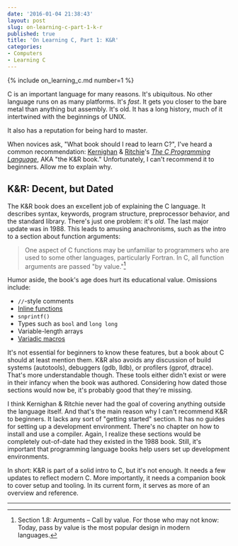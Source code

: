 ```yaml
---
date: '2016-01-04 21:38:43'
layout: post
slug: on-learning-c-part-1-k-r
published: true
title: 'On Learning C, Part 1: K&R'
categories:
- Computers
- Learning C
---
```


{% include on_learning_c.md number=1 %}

C is an important language for many reasons. It's ubiquitous. No other language runs on as many platforms. It's *fast*. It gets you closer to the bare metal than anything but assembly. It's old. It has a long history, much of it intertwined with the beginnings of UNIX.

It also has a reputation for being hard to master.

When novices ask, "What book should I read to learn C?", I've heard a common recommendation: [Kernighan](https://en.wikipedia.org/wiki/Brian_Kernighan) & [Ritchie](https://en.wikipedia.org/wiki/Dennis_Ritchie)'s [*The C Programming Language*](https://en.wikipedia.org/wiki/The_C_Programming_Language), AKA "the K&R book." Unfortunately, I can't recommend it to beginners. Allow me to explain why.


## K&R: Decent, but Dated

The K&R book does an excellent job of explaining the C language. It describes syntax, keywords, program structure, preprocessor behavior, and the standard library. There's just one problem: it's *old*. The last major update was in 1988. This leads to amusing anachronisms, such as the intro to a section about function arguments:

> One aspect of C functions may be unfamiliar to programmers who are used to some other languages, particularly Fortran. In C, all function arguments are passed "by value."[^1]

Humor aside, the book's age does hurt its educational value. Omissions include:

- `//`-style comments
- [Inline functions](https://en.wikipedia.org/wiki/Inline_function)
- `snprintf()`
- Types such as `bool` and `long long`
- Variable-length arrays
- [Variadic macros](https://en.wikipedia.org/wiki/Variadic_macro)

It's not essential for beginners to know these features, but a book about C should at least mention them. K&R also avoids any discussion of build systems (autotools), debuggers (gdb, lldb), or profilers (gprof, dtrace). That's more understandable though. These tools either didn't exist or were in their infancy when the book was authored. Considering how dated those sections would now be, it's probably good that they're missing.

I think Kernighan & Ritchie never had the goal of covering anything outside the language itself. And that's the main reason why I can't recommend K&R to beginners. It lacks any sort of "getting started" section. It has no guides for setting up a development environment. There's no chapter on how to install and use a compiler. Again, I realize these sections would be completely out-of-date had they existed in the 1988 book. Still, it's important that programming language books help users set up development environments.

In short: K&R is part of a solid intro to C, but it's not enough. It needs a few updates to reflect modern C. More importantly, it needs a companion book to cover setup and tooling. In its current form, it serves as more of an overview and reference.

---

[^1]: Section 1.8: Arguments – Call by value. For those who may not know: Today, pass by value is the most popular design in modern languages.
